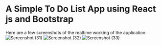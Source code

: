 # A Simple To Do List App using React js and Bootstrap
Here are a few screenshots of the realtime working of the application
![Screenshot (31)](https://user-images.githubusercontent.com/114512882/227293274-83a938b9-949b-46e0-a3a0-7a31fec66f81.png)
![Screenshot (32)](https://user-images.githubusercontent.com/114512882/227293339-3e64c0cd-8111-42bc-9a4e-0ed4793879c5.png)
![Screenshot (33)](https://user-images.githubusercontent.com/114512882/227293361-90dfb60d-7d38-4de0-9320-456ff05ce1ee.png)
